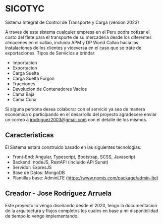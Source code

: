 # SICOTYC
Sistema Integral de Control de Transporte y Carga (version 2023)

A traves de este sistema cualquier empresa en el Peru podra cotizar el costo del flete para el transporte de su mercaderia desde los diferentes almacenes en el callao, incluido APM y DP World Callao hacia las instalaciones de los clientes y viceversa en el caso que se trate de exportaciones.
Tipos de Servicios a brindar:
- Importacion
- Exportacion
- Carga Suelta
- Carga Suelta Furgon
- Tracciones
- Devolucion de Contenedores Vacios
- Cama Baja
- Cama Cuna

Si alguna persona desea colaborar con el servicio ya sea de manera economica o participando en el desarrollo del proyecto agradecere enviar un correo a jrodriguez2003@gmail.com con el detalle de los mismos.

## Caracteristicas
El Sistema estara construido basado en las siguientes tecnologias:
- Front-End: Angular, Typescript, Bootstrap, SCSS, Javascript
- Backend: nodeJS, RestAPI (incluido API Sunat)
- Servidor: ExpresJS
- Base de Datos: MongoDB
- Plantillas base: AdminLTE (https://www.npmjs.com/package/admin-lte)

## Creador - Jose Rodriguez Arruela
Este proyecto lo vengo diseñando desde el 2020, tengo la documentacion de la arquitectura y flujos completos los cuales en base a mi disponibilidad de tiempo lo vengo implementando.
